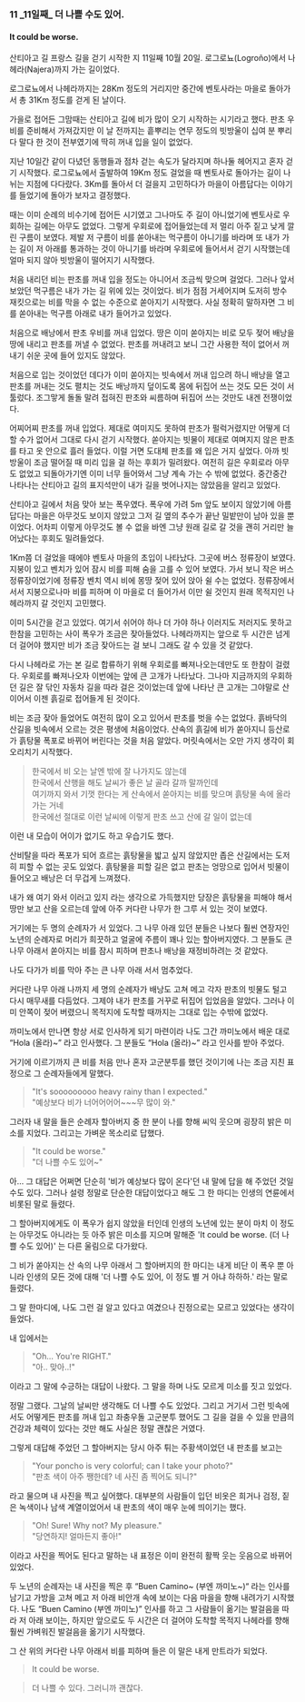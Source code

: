 ### 11 _11일째\_ 더 나쁠 수도 있어.
#### It could be worse.


산티아고 길 프랑스 길을 걷기 시작한 지 11일째 10월 20일.
로그로뇨(Logroño)에서 나헤라(Najera)까지 가는 길이었다.

로그로뇨에서 나헤라까지는 28Km 정도의 거리지만 중간에 벤토사라는 마을로 돌아가서 총 31Km 정도를 걷게 된 날이다.

가을로 접어든 그맘때는 산티아고 길에 비가 많이 오기 시작하는 시기라고 했다.
판초 우비를 준비해서 가져갔지만 이 날 전까지는 흩뿌리는 연무 정도의 빗방울이 십여 분 뿌리다 말다 한 것이 전부였기에 딱히 꺼내 입을 일이 없었다.

지난 10일간 같이 다녔던 동행들과 점차 걷는 속도가 달라지며 하나둘 헤어지고 혼자 걷기 시작했다.
로그로뇨에서 출발하여 19Km 정도 걸었을 때 벤토사로 돌아가는 길이 나뉘는 지점에 다다랐다. 3Km를 돌아서 더 걸을지 고민하다가 마을이 아름답다는 이야기를 들었기에 돌아가 보자고 결정했다.

때는 이미 순례의 비수기에 접어든 시기였고 그나마도 주 길이 아니었기에 벤토사로 우회하는 길에는 아무도 없었다.
그렇게 우회로에 접어들었는데 저 멀리 아주 짙고 낮게 깔린 구름이 보였다. 제발 저 구름이 비를 쏟아내는 먹구름이 아니기를 바라며 또 내가 가는 길이 저 아래를 통과하는 것이 아니기를 바라며 우회로에 들어서서 걷기 시작했는데 얼마 되지 않아 빗방울이 떨어지기 시작했다.

처음 내리던 비는 판초를 꺼내 입을 정도는 아니어서 조금씩 맞으며 걸었다.
그러나 앞서 보았던 먹구름은 내가 가는 길 위에 있는 것이었다. 비가 점점 거세어지며 도저히 방수 재킷으로는 비를 막을 수 없는 수준으로 쏟아지기 시작했다.
사실 정확히 말하자면 그 비를 쏟아내는 먹구름 아래로 내가 들어가고 있었다.

처음으로 배낭에서 판초 우비를 꺼내 입었다.
땅은 이미 쏟아지는 비로 모두 젖어 배낭을 땅에 내리고 판초를 꺼낼 수 없었다.
판초를 꺼내려고 보니 그간 사용한 적이 없어서 꺼내기 쉬운 곳에 들어 있지도 않았다.

처음으로 입는 것이었던 데다가 이미 쏟아지는 빗속에서 꺼내 입으려 하니 배낭을 열고 판초를 꺼내는 것도 펼치는 것도 배낭까지 덮이도록 몸에 뒤집어 쓰는 것도 모든 것이 서툴렀다.
조그맣게 돌돌 말려 접혀진 판초와 씨름하며 뒤집어 쓰는 것만도 내겐 전쟁이었다.

어찌어찌 판초를 꺼내 입었다. 제대로 여미지도 못하여 판초가 펄럭거렸지만 어떻게 더 할 수가 없어서 그대로 다시 걷기 시작했다.
쏟아지는 빗물이 제대로 여며지지 않은 판초를 타고 옷 안으로 흘러 들었다.
이럴 거면 도대체 판초를 왜 입은 거지 싶었다. 아까 빗방울이 조금 떨어질 때 미리 입을 걸 하는 후회가 밀려왔다.
여전히 길은 우회로라 아무도 없었고 되돌아가기엔 이미 너무 들어와서 그냥 계속 가는 수 밖에 없었다.
중간중간 나타나는 산티아고 길의 표지석만이 내가 길을 벗어나지는 않았음을 알리고 있었다.

산티아고 길에서 처음 맞아 보는 폭우였다.
폭우에 가려 5m 앞도 보이지 않았기에 아름답다는 마을은 아무것도 보이지 않았고 그저 길 옆의 추수가 끝난 밀밭만이 남아 있을 뿐이었다.
어차피 이렇게 아무것도 볼 수 없을 바엔 그냥 원래 길로 갈 것을 괜히 거리만 늘어났다는 후회도 밀려들었다.

1Km쯤 더 걸었을 때에야 벤토사 마을의 초입이 나타났다. 그곳에 버스 정류장이 보였다. 지붕이 있고 벤치가 있어 잠시 비를 피해 숨을 고를 수 있어 보였다.
가서 보니 작은 버스 정류장이었기에 정류장 벤치 역시 비에 몽땅 젖어 있어 앉아 쉴 수는 없었다. 정류장에서 서서 지붕으로나마 비를 피하며 이 마을로 더 들어가서 이만 쉴 것인지 원래 목적지인 나헤라까지 갈 것인지 고민했다.

이미 5시간을 걷고 있었다. 여기서 쉬어야 하나 더 가야 하나 이러지도 저러지도 못하고 한참을 고민하는 사이 폭우가 조금은 잦아들었다.
나헤라까지는 앞으로 두 시간은 넘게 더 걸어야 했지만 비가 조금 잦아드는 걸 보니 그래도 갈 수 있을 것 같았다.

다시 나헤라로 가는 본 길로 합류하기 위해 우회로를 빠져나오는데만도 또 한참이 걸렸다. 우회로를 빠져나오자 이번에는 앞에 큰 고개가 나타났다. 그나마 지금까지의 우회하던 길은 잘 닦인 자동차 길을 따라 걸은 것이었는데 앞에 나타난 큰 고개는 그야말로 산이어서 이젠 흙길로 접어들게 된 것이다.

비는 조금 잦아 들었어도 여전히 많이 오고 있어서 판초를 벗을 수는 없었다.
흙바닥의 산길을 빗속에서 오르는 것은 평생에 처음이었다.
산속의 흙길에 비가 쏟아지니 등산로가 흙탕물 폭포로 바뀌어 버린다는 것을 처음 알았다.
머릿속에서는 오만 가지 생각이 회오리치기 시작했다.

>한국에서 비 오는 날엔 밖에 잘 나가지도 않는데  
한국에서 산행을 해도 날씨가 좋은 날 골라 갈까 말까인데  
여기까지 와서 기껏 한다는 게 산속에서 쏟아지는 비를 맞으며 흙탕물 속에 올라가는 거네  
한국에선 절대로 이런 날씨에 이렇게 판초 쓰고 산에 갈 일이 없는데  

이런 내 모습이 어이가 없기도 하고 우습기도 했다.

산비탈을 따라 폭포가 되어 흐르는 흙탕물을 밟고 싶지 않았지만 좁은 산길에서는 
도저히 피할 수 없는 곳도 있었다.
흙탕물을 피할 길은 없고 판초는 엉망으로 입어서 빗물이 들어오고 배낭은 더 무겁게 느껴졌다.

내가 왜 여기 와서 이러고 있지 라는 생각으로 가득했지만 당장은 흙탕물을 피해야 해서 땅만 보고 산을 오르는데 앞에 아주 커다란 나무가 한 그루 서 있는 것이 보였다.

거기에는 두 명의 순례자가 서 있었다. 그 나무 아래 있던 분들은 나보다 훨씬 연장자인 노년의 순례자로 머리가 희끗하고 얼굴에 주름이 꽤나 있는 할아버지였다. 그 분들도 큰 나무 아래서 쏟아지는 비를 잠시 피하며 판초나 배낭을 재정비하려는 것 같았다.

나도 다가가 비를 막아 주는 큰 나무 아래 서서 멈추었다.

커다란 나무 아래 나까지 세 명의 순례자가 배낭도 고쳐 메고 각자 판초의 빗물도 털고 다시 매무새를 다듬었다.
그제야 내가 판초를 거꾸로 뒤집어 입었음을 알았다. 그러나 이미 안쪽이 젖어 버렸으니 목적지에 도착할 때까지는 그대로 입는 수밖에 없었다.

까미노에서 만나면 항상 서로 인사하게 되기 마련이라 나도 그간 까미노에서 배운 대로
“Hola (올라)~” 라고 인사했다. 그 분들도 “Hola (올라)~” 라고 인사를 받아 주었다.

거기에 이르기까지 큰 비를 처음 만나 혼자 고군분투를 했던 것이기에 나는 조금 지친 표정으로 그 순례자들에게 말했다.

> "It's sooooooooo heavy rainy than I expected."  
"예상보다 비가 너어어어어~~~무 많이 와."

그러자 내 말을 들은 순례자 할아버지 중 한 분이 나를 향해 씨익 웃으며 굉장히 밝은 미소를 지었다. 그리고는 가벼운 목소리로 답했다.

> "It could be worse."  
"더 나쁠 수도 있어~"

아… 그 대답은 어쩌면 단순히 '비가 예상보다 많이 온다'던 내 말에 답을 해 주었던 것일 수도 있다. 그러나 설령 정말로 단순한 대답이었다고 해도 그 한 마디는 인생의 연륜에서 비롯된 말로 들렸다.

그 할아버지에게도 이 폭우가 쉽지 않았을 터인데 인생의 노년에 있는 분이 마치 이 정도는 아무것도 아니라는 듯 아주 밝은 미소를 지으며 말해준 'It could be worse. (더 나쁠 수도 있어)' 는 다른 울림으로 다가왔다.

그 비가 쏟아지는 산 속의 나무 아래서 그 할아버지의 한 마디는 내게 비단 이 폭우 뿐 아니라 인생의 모든 것에 대해 '더 나쁠 수도 있어, 이 정도 별 거 아냐 하하하.' 라는 말로 들렸다.

그 말 한마디에, 나도 그런 걸 알고 있다고 여겼으나 진정으로는 모르고 있었다는 생각이 들었다.

내 입에서는

> "Oh… You're RIGHT."  
"아.. 맞아..!"

이라고 그 말에 수긍하는 대답이 나왔다. 그 말을 하며 나도 모르게 미소를 짓고 있었다.

정말 그랬다. 그날의 날씨만 생각해도 더 나쁠 수도 있었다. 그리고 거기서 그런 빗속에서도 어떻게든 판초를 꺼내 입고 좌충우돌 고군분투 했어도 그 길을 걸을 수 있을 만큼의 건강과 체력이 있다는 것만 해도 사실은 정말 괜찮은 거였다.

그렇게 대답해 주었던 그 할아버지는 당시 아주 튀는 주황색이었던 내 판초를 보고는

> "Your poncho is very colorful; can I take your photo?"  
"판초 색이 아주 쨍한데? 네 사진 좀 찍어도 되니?"

라고 물으며 내 사진을 찍고 싶어했다. 대부분의 사람들이 입던 비옷은 희거나 검정, 짙은 녹색이나 남색 계열이었어서 내 판초의 색이 매우 눈에 띄이기는 했다.

>"Oh! Sure! Why not? My pleasure."  
"당연하지! 얼마든지 좋아!"

이라고 사진을 찍어도 된다고 말하는 내 표정은 이미 완전히 활짝 웃는 웃음으로 바뀌어 있었다.

두 노년의 순례자는 내 사진을 찍은 후 “Buen Camino~ (부엔 까미노~)“ 라는 인사를 남기고 가방을 고쳐 메고 저 아래 비안개 속에 보이는 다음 마을을 향해 내려가기 시작했다.
나도 “Buen Camino (부엔 까미노)” 인사를 하고 그 사람들이 옮기는 발걸음을 따라 저 아래 보이는, 하지만 앞으로도 두 시간은 더 걸어야 도착할 목적지 나헤라를 향해 훨씬 가벼워진 발걸음을 옮기기 시작했다.

그 산 위의 커다란 나무 아래서 비를 피하며 들은 이 말은 내게 만트라가 되었다.

> It could be worse.

> 더 나쁠 수 있다. 그러니까 괜찮다.
 

